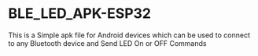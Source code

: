 # BLE_LED_APK-ESP32
This is a Simple apk file for Android devices which can be used to connect to any Bluetooth device and Send LED On or OFF Commands
